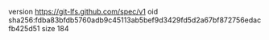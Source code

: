 version https://git-lfs.github.com/spec/v1
oid sha256:fdba83bfdb5760adb9c45113ab5bef9d3429fd5d2a67bf872756edacfb425d51
size 184
